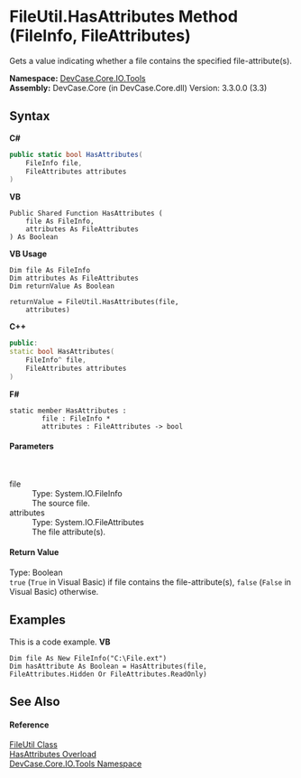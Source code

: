 # FileUtil.HasAttributes Method (FileInfo, FileAttributes)
 

Gets a value indicating whether a file contains the specified file-attribute(s).

**Namespace:**&nbsp;<a href="N_DevCase_Core_IO_Tools">DevCase.Core.IO.Tools</a><br />**Assembly:**&nbsp;DevCase.Core (in DevCase.Core.dll) Version: 3.3.0.0 (3.3)

## Syntax

**C#**<br />
``` C#
public static bool HasAttributes(
	FileInfo file,
	FileAttributes attributes
)
```

**VB**<br />
``` VB
Public Shared Function HasAttributes ( 
	file As FileInfo,
	attributes As FileAttributes
) As Boolean
```

**VB Usage**<br />
``` VB Usage
Dim file As FileInfo
Dim attributes As FileAttributes
Dim returnValue As Boolean

returnValue = FileUtil.HasAttributes(file, 
	attributes)
```

**C++**<br />
``` C++
public:
static bool HasAttributes(
	FileInfo^ file, 
	FileAttributes attributes
)
```

**F#**<br />
``` F#
static member HasAttributes : 
        file : FileInfo * 
        attributes : FileAttributes -> bool 

```


#### Parameters
&nbsp;<dl><dt>file</dt><dd>Type: System.IO.FileInfo<br />The source file.</dd><dt>attributes</dt><dd>Type: System.IO.FileAttributes<br />The file attribute(s).</dd></dl>

#### Return Value
Type: Boolean<br />`true` (`True` in Visual Basic) if file contains the file-attribute(s), `false` (`False` in Visual Basic) otherwise.

## Examples
This is a code example. 
**VB**<br />
``` VB
Dim file As New FileInfo("C:\File.ext")
Dim hasAttribute As Boolean = HasAttributes(file, FileAttributes.Hidden Or FileAttributes.ReadOnly)
```


## See Also


#### Reference
<a href="T_DevCase_Core_IO_Tools_FileUtil">FileUtil Class</a><br /><a href="Overload_DevCase_Core_IO_Tools_FileUtil_HasAttributes">HasAttributes Overload</a><br /><a href="N_DevCase_Core_IO_Tools">DevCase.Core.IO.Tools Namespace</a><br />